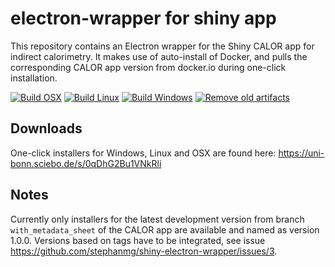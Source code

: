# electron-wrapper for shiny app

This repository contains an Electron wrapper for the Shiny CALOR app for indirect calorimetry.
It makes use of auto-install of Docker, and pulls the corresponding CALOR app version from docker.io during one-click installation.

[![Build OSX](https://github.com/stephanmg/shiny-electron-wrapper/actions/workflows/build.yml/badge.svg)](https://github.com/stephanmg/shiny-electron-wrapper/actions/workflows/build.yml)
[![Build Linux](https://github.com/stephanmg/shiny-electron-wrapper/actions/workflows/build_linux.yml/badge.svg)](https://github.com/stephanmg/shiny-electron-wrapper/actions/workflows/build_linux.yml)
[![Build Windows](https://github.com/stephanmg/shiny-electron-wrapper/actions/workflows/build_win.yml/badge.svg)](https://github.com/stephanmg/shiny-electron-wrapper/actions/workflows/build_win.yml)
[![Remove old artifacts](https://github.com/stephanmg/shiny-electron-wrapper/actions/workflows/remove-old-artifacts.yml/badge.svg)](https://github.com/stephanmg/shiny-electron-wrapper/actions/workflows/remove-old-artifacts.yml)

## Downloads

One-click installers for Windows, Linux and OSX are found here: https://uni-bonn.sciebo.de/s/0qDhG2Bu1VNkRli

## Notes

Currently only installers for the latest development version from branch `with_metadata_sheet` of the CALOR app are available and named as version 1.0.0.
Versions based on tags have to be integrated, see issue https://github.com/stephanmg/shiny-electron-wrapper/issues/3.
